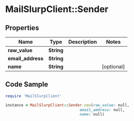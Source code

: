 # MailSlurpClient::Sender

## Properties

Name | Type | Description | Notes
------------ | ------------- | ------------- | -------------
**raw_value** | **String** |  | 
**email_address** | **String** |  | 
**name** | **String** |  | [optional] 

## Code Sample

```ruby
require 'MailSlurpClient'

instance = MailSlurpClient::Sender.new(raw_value: null,
                                 email_address: null,
                                 name: null)
```


